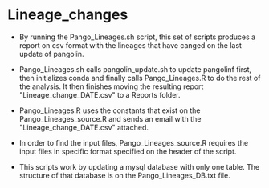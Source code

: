 # Lineage_changes

- By running the Pango_Lineages.sh script, this set of scripts produces a report on csv format with the lineages that have canged on the last update of pangolin.

- Pango_Lineages.sh calls pangolin_update.sh to update pangolinf first, then initializes conda and finally calls Pango_Lineages.R to do the rest of the analysis. It then finishes moving the resulting report "Lineage_change_DATE.csv" to a Reports folder.

- Pango_Lineages.R uses the constants that exist on the Pango_Lineages_source.R and sends an email with the "Lineage_change_DATE.csv" attached.

- In order to find the input files, Pango_Lineages_source.R requires the input files in specific format specified on the header of the script.

- This scripts work by updating a mysql database with only one table. The structure of that database is on the Pango_Lineages_DB.txt file.
